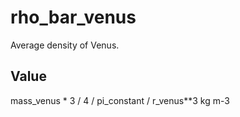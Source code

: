 # rho_bar_venus

Average density of Venus.

## Value

mass_venus * 3 / 4 / pi_constant / r_venus**3 kg m-3
